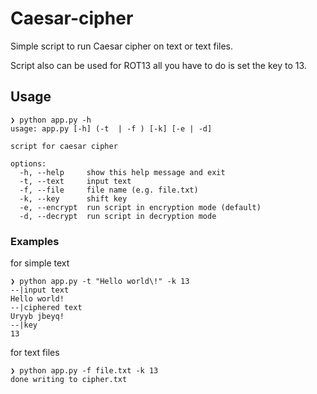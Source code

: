 # Caesar-cipher
 
Simple script to run Caesar cipher on text or text files.

Script also can be used for ROT13 all you have to do is set the key to 13.


## Usage

```
❯ python app.py -h
usage: app.py [-h] (-t  | -f ) [-k] [-e | -d]

script for caesar cipher

options:
  -h, --help     show this help message and exit
  -t, --text     input text
  -f, --file     file name (e.g. file.txt)
  -k, --key      shift key
  -e, --encrypt  run script in encryption mode (default)
  -d, --decrypt  run script in decryption mode
```
### Examples

for simple text

```
❯ python app.py -t "Hello world\!" -k 13
--|input text
Hello world!
--|ciphered text
Uryyb jbeyq!
--|key
13
```
for text files

```
❯ python app.py -f file.txt -k 13
done writing to cipher.txt
```
